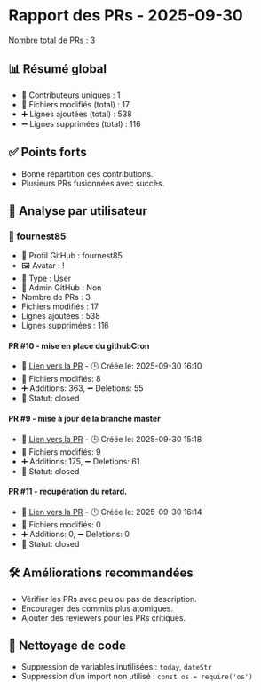 # Rapport des PRs - 2025-09-30

Nombre total de PRs : 3

## 📊 Résumé global
- 👥 Contributeurs uniques : 1
- 📂 Fichiers modifiés (total) : 17
- ➕ Lignes ajoutées (total) : 538
- ➖ Lignes supprimées (total) : 116

## ✅ Points forts
- Bonne répartition des contributions.
- Plusieurs PRs fusionnées avec succès.

## 👥 Analyse par utilisateur
### 🔹 fournest85
- 👤 Profil GitHub : fournest85
- 🖼️ Avatar : !
- 🧬 Type : User
- 🔐 Admin GitHub : Non
- Nombre de PRs : 3
- Fichiers modifiés : 17
- Lignes ajoutées : 538
- Lignes supprimées : 116

#### PR #10 - mise en place du githubCron
- 🔗 [Lien vers la PR](undefined)  - 🕒 Créée le: 2025-09-30 16:10 
- 📂 Fichiers modifiés: 8 
- ➕ Additions: 363, ➖ Deletions: 55 
- 📌 Statut: closed 

#### PR #9 - mise à jour de la branche master
- 🔗 [Lien vers la PR](undefined)  - 🕒 Créée le: 2025-09-30 15:18 
- 📂 Fichiers modifiés: 9 
- ➕ Additions: 175, ➖ Deletions: 61 
- 📌 Statut: closed 

#### PR #11 - recupération du retard.
- 🔗 [Lien vers la PR](undefined)  - 🕒 Créée le: 2025-09-30 16:14 
- 📂 Fichiers modifiés: 0 
- ➕ Additions: 0, ➖ Deletions: 0 
- 📌 Statut: closed 

## 🛠️ Améliorations recommandées
- Vérifier les PRs avec peu ou pas de description.
- Encourager des commits plus atomiques.
- Ajouter des reviewers pour les PRs critiques.
## 🧹 Nettoyage de code
- Suppression de variables inutilisées : `today`, `dateStr`
- Suppression d’un import non utilisé : `const os = require('os')`

